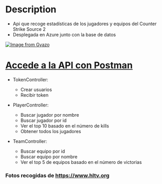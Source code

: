 # Description
- Api que recoge estadísticas de los jugadores y equipos del Counter Strike Source 2
- Desplegada en Azure junto con la base de datos

[![Image from Gyazo](https://i.gyazo.com/23215ef93782fb9c7d943a90620c6e71.png)](https://gyazo.com/23215ef93782fb9c7d943a90620c6e71)
# [Accede a la API con Postman](https://api.postman.com/collections/32617581-dafc0106-e56a-44f1-9660-9eef9de01578?access_key=PMAT-01HSH30GCZFAXNCAGA1SRPQB22)
- TokenController:
  - Crear usuarios
  - Recibir token
 
- PlayerController:
  - Buscar jugador por nombre
  - Buscar jugador por id
  - Ver el top 10 basado en el número de kills
  - Obtener todos los jugadores
 
- TeamController:
  - Buscar equipo por id
  - Buscar equipo por nombre
  - Ver el top 5 de equipos basado en el número de victorias
 
### Fotos recogidas de https://www.hltv.org

